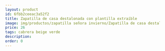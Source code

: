 ```yaml
---
layout: product
id: 6fbb2ceeac3a52f2
title: Zapatilla de casa destalonada con plantilla extraíble
image: img/productos/zapatilla señora invierno/Zapatilla de casa destalonada con plantilla extraíble=26=cabrera beige verde.webp
price: 26
tags: cabrera beige verde
description: 
order: 0
---
```

